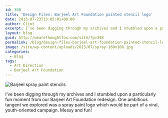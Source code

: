 ```yaml
---
id: 398
title: 'Design Files: Barjeel Art Foundation painted stencil logo'
date: 2013-07-23T13:05:01+00:00
author: Clint
excerpt: I’ve been digging through my archives and I stumbled upon a particularly fun moment from our Barjeel Art Foundation redesign. One ambitious tangent we explored was a spray paint logo which would be part of a viral, youth-oriented campaign. Messy and fun!
layout: blog
guid: http://wearethoughtfox.com/site/?p=398
permalink: /blog/design-files-barjeel-art-foundation-painted-stencil-logo/
image: /site/wp-content/uploads/2013/07/spray-160x108.jpg
categories:
  - Blog
tags:
  - Art Direction
  - Barjeel Art Foundation
---
```

<img class="alignnone size-full wp-image-399" alt="Barjeel spray paint stencils" src="http://wearethoughtfox.com/site/wp-content/uploads/2013/07/spray.jpg" srcset="http://wearethoughtfox.com/site/wp-content/uploads/2013/07/spray.jpg 700w, http://wearethoughtfox.com/site/wp-content/uploads/2013/07/spray-580x393.jpg 580w, http://wearethoughtfox.com/site/wp-content/uploads/2013/07/spray-160x108.jpg 160w, http://wearethoughtfox.com/site/wp-content/uploads/2013/07/spray-600x407.jpg 600w, http://wearethoughtfox.com/site/wp-content/uploads/2013/07/spray-400x271.jpg 400w" sizes="(max-width: 700px) 100vw, 700px" />

I’ve been digging through my archives and I stumbled upon a particularly fun moment from our Barjeel Art Foundation redesign. One ambitious tangent we explored was a spray paint logo which would be part of a viral, youth-oriented campaign. Messy and fun!

